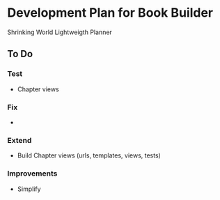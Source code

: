 # Development Plan for Book Builder

Shrinking World Lightweigth Planner


## To Do

### Test
* Chapter views


### Fix
* 


### Extend
* Build Chapter views (urls, templates, views, tests)


### Improvements
* Simplify

